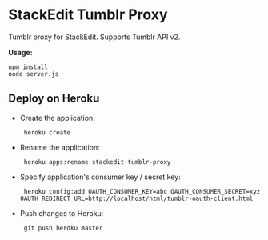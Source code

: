 StackEdit Tumblr Proxy
======================

Tumblr proxy for StackEdit. Supports Tumblr API v2.

**Usage:**

	npm install
	node server.js


Deploy on Heroku
----------------

 - Create the application:

		heroku create

 - Rename the application:

		heroku apps:rename stackedit-tumblr-proxy

 - Specify application's consumer key / secret key:

		heroku config:add OAUTH_CONSUMER_KEY=abc OAUTH_CONSUMER_SECRET=xyz OAUTH_REDIRECT_URL=http://localhost/html/tumblr-oauth-client.html

 - Push changes to Heroku:

		git push heroku master